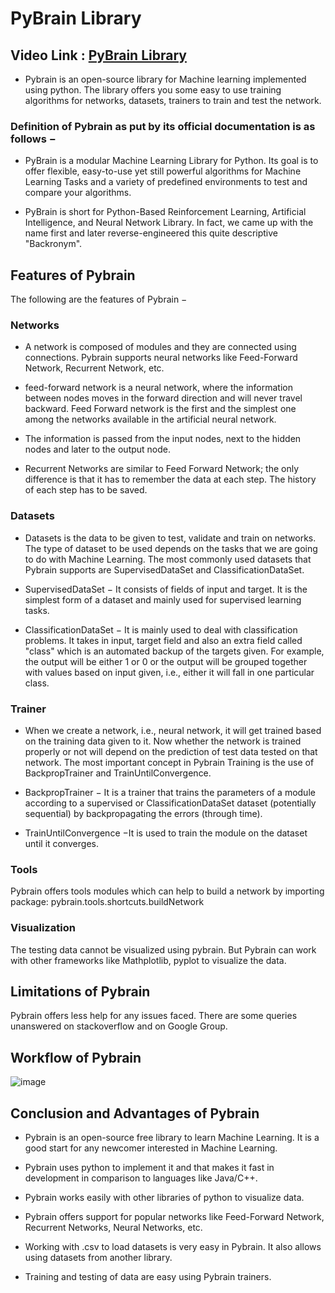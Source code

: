 # PyBrain Library

## Video Link : [PyBrain Library]()

- Pybrain is an open-source library for Machine learning implemented using python. The library offers you some easy to use training algorithms for networks, datasets, trainers to train and test the network.

### Definition of Pybrain as put by its official documentation is as follows −

- PyBrain is a modular Machine Learning Library for Python. Its goal is to offer flexible, easy-to-use yet still powerful algorithms for Machine Learning Tasks and a variety of predefined environments to test and compare your algorithms.

- PyBrain is short for Python-Based Reinforcement Learning, Artificial Intelligence, and Neural Network Library. In fact, we came up with the name first and later reverse-engineered this quite descriptive "Backronym".

## Features of Pybrain
The following are the features of Pybrain −

### Networks
- A network is composed of modules and they are connected using connections. Pybrain supports neural networks like Feed-Forward Network, Recurrent Network, etc.

- feed-forward network is a neural network, where the information between nodes moves in the forward direction and will never travel backward. Feed Forward network is the first and the simplest one among the networks available in the artificial neural network.

- The information is passed from the input nodes, next to the hidden nodes and later to the output node.

- Recurrent Networks are similar to Feed Forward Network; the only difference is that it has to remember the data at each step. The history of each step has to be saved.

### Datasets
- Datasets is the data to be given to test, validate and train on networks. The type of dataset to be used depends on the tasks that we are going to do with Machine Learning. The most commonly used datasets that Pybrain supports are SupervisedDataSet and ClassificationDataSet.

- SupervisedDataSet − It consists of fields of input and target. It is the simplest form of a dataset and mainly used for supervised learning tasks.

- ClassificationDataSet − It is mainly used to deal with classification problems. It takes in input, target field and also an extra field called "class" which is an automated backup of the targets given. For example, the output will be either 1 or 0 or the output will be grouped together with values based on input given, i.e., either it will fall in one particular class.

### Trainer
- When we create a network, i.e., neural network, it will get trained based on the training data given to it. Now whether the network is trained properly or not will depend on the prediction of test data tested on that network. The most important concept in Pybrain Training is the use of BackpropTrainer and TrainUntilConvergence.

- BackpropTrainer − It is a trainer that trains the parameters of a module according to a supervised or ClassificationDataSet dataset (potentially sequential) by backpropagating the errors (through time).

- TrainUntilConvergence −It is used to train the module on the dataset until it converges.

### Tools
Pybrain offers tools modules which can help to build a network by importing package: pybrain.tools.shortcuts.buildNetwork

### Visualization
The testing data cannot be visualized using pybrain. But Pybrain can work with other frameworks like Mathplotlib, pyplot to visualize the data.

## Limitations of Pybrain
Pybrain offers less help for any issues faced. There are some queries unanswered on stackoverflow and on Google Group.




## Workflow of Pybrain

![image](https://user-images.githubusercontent.com/63282184/143807944-dc7246cc-1780-4164-b036-ea2ad9edd783.png)


## Conclusion and Advantages of Pybrain


- Pybrain is an open-source free library to learn Machine Learning. It is a good start for any newcomer interested in Machine Learning.

- Pybrain uses python to implement it and that makes it fast in development in comparison to languages like Java/C++.

- Pybrain works easily with other libraries of python to visualize data.

- Pybrain offers support for popular networks like Feed-Forward Network, Recurrent Networks, Neural Networks, etc.

- Working with .csv to load datasets is very easy in Pybrain. It also allows using datasets from another library.

- Training and testing of data are easy using Pybrain trainers.
